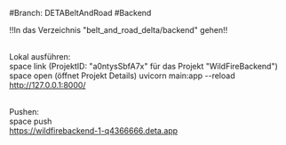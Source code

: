 #Branch: DETABeltAndRoad
#Backend

!!In das Verzeichnis "belt_and_road_delta/backend" gehen!! </br></br>


Lokal ausführen: </br>
    space link (ProjektID: "a0ntysSbfA7x" für das Projekt "WildFireBackend") </br>
    space open (öffnet Projekt Details)
    uvicorn main:app --reload </br>
    http://127.0.0.1:8000/
</br></br>

Pushen:</br>
    space push</br>
    https://wildfirebackend-1-q4366666.deta.app




